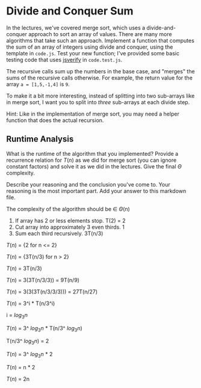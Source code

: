 # Divide and Conquer Sum

In the lectures, we've covered merge sort, which uses a divide-and-conquer
approach to sort an array of values. There are many more algorithms that take
such an approach. Implement a function that computes the sum of an array of
integers using divide and conquer, using the template in `code.js`. Test your
new function; I've provided some basic testing code that uses
[jsverify](https://jsverify.github.io/) in `code.test.js`.

The recursive calls sum up the numbers in the base case, and "merges" the sums
of the recursive calls otherwise. For example, the return value for the array `a
= [1,5,-1,4]` is `9`.

To make it a bit more interesting, instead of splitting into two sub-arrays like
in merge sort, I want you to split into *three* sub-arrays at each divide step.

Hint: Like in the implementation of merge sort, you may need a helper function
that does the actual recursion.

## Runtime Analysis

What is the runtime of the algorithm that you implemented? Provide a recurrence
relation for $T(n)$ as we did for merge sort (you can ignore constant factors)
and solve it as we did in the lectures. Give the final $\Theta$ complexity.

Describe your reasoning and the conclusion you've come to. Your reasoning is the
most important part. Add your answer to this markdown file.

The complexity of the algorithm should be ∈ $\Theta$(n)

1. If array has 2 or less elements stop.    T(2) = 2
2. Cut array into approximately 3 even thirds.     1
3. Sum each third recursively.               3T(n/3)

$T(n)$ =  {2       for  n <= 2}

$T(n)$ =  {3T(n/3) for  n >  2}

$T(n)$ = 3T(n/3)

$T(n)$ = 3(3T(n/3/3)) = 9T(n/9)

$T(n)$ = 3(3(3T(n/3/3/3))) = 27T(n/27)

$T(n)$ = 3^i * T(n/3^i)

i = $log{_3}{n}$

$T(n)$ = 3^ $log{_3}{n}$ * T(n/3^ $log{_3}{n}$)

T(n/3^ $log{_3}{n}$) = 2

$T(n)$ = 3^ $log{_3}{n}$ * 2

$T(n)$ = n * 2

$T(n)$ = 2n


